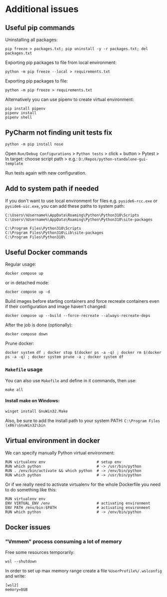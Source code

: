 # Additional issues

## Useful pip commands

Uninstalling all packages:

```commandline
pip freeze > packages.txt; pip uninstall -y -r packages.txt; del packages.txt
```

Exporting pip packages to file from local environment:

```commandline
python -m pip freeze --local > requirements.txt
```

Exporting pip packages to file:

```commandline
python -m pip freeze > requirements.txt
```

Alternatively you can use pipenv to create virtual environment:

```commandline
pip install pipenv
pipenv install
pipenv shell
```

## PyCharm not finding unit tests fix

```commandline
python -m pip install nose
```

Open `Run/Debug Configurations` > `Python tests` > click + button > Pytest > In target: choose script path >
e.g.: `D:/Repos/python-standalone-gui-template`

Run tests again with new configuration.

## Add to system path if needed

If you don't want to use local environment for files e.g. ```pyside6-rcc.exe``` or ```pyside6-uic.exe```, you can add
these paths to system path:

```commandline
C:\Users\%Username%\AppData\Roaming\Python\Python310\Scripts
C:\Users\%Username%\AppData\Roaming\Python\Python310\site-packages

C:\Program Files\Python310\Scripts
C:\Program Files\Python310\Lib\site-packages
C:\Program Files\Python310\
```

## Useful Docker commands

Regular usage:

```commandline
docker compose up
```

or in detached mode:

```commandline
docker compose up -d
```

Build images before starting containers and force recreate containers even if their configuration and image haven't
changed:

```commandline
docker compose up --build --force-recreate --always-recreate-deps
```

After the job is done (optionally):

```commandline
docker compose down
```

Prune docker:

```commandline
docker system df ; docker stop $(docker ps -a -q) ; docker rm $(docker ps -a -q) ; docker system prune -a ; docker system df
```

### ```Makefile``` usage

You can also use ```Makefile``` and define in it commands, then use:

```commandline
make all
```

#### Install make on Windows:

```commandline
winget install GnuWin32.Make
```

Also, be sure to add the install path to your system PATH:
```C:\Program Files (x86)\GnuWin32\bin```

## Virtual environment in docker

We can specify manually Python virtual environment:

```commandline
RUN virtualenv env                       # setup env
RUN which python                         # -> /usr/bin/python
RUN . /env/bin/activate && which python  # -> /env/bin/python
RUN which python                         # -> /usr/bin/python
```

Or if we really need to activate virtualenv for the whole Dockerfile you need to do something like this:

```commandline
RUN virtualenv env
ENV VIRTUAL_ENV /env                     # activating environment
ENV PATH /env/bin:$PATH                  # activating environment
RUN which python                         # -> /env/bin/python
```

## Docker issues

### "Vmmem" process consuming a lot of memory

Free some resources temporarily:

```commandline
wsl --shutdown
```

In order to set up max memory range create a file `%UserProfile%/.wslconfig` and write:

```commandline
[wsl2]
memory=8GB
```
